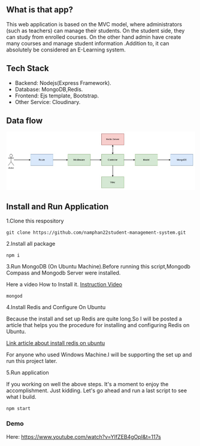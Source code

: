 ## What is that app?
This web application is based on the MVC model, where
administrators (such as teachers) can manage their students.
On the student side, they can study from enrolled courses. On
the other hand admin have create many courses and manage
student information .Addition to, it can absolutely be
considered an E-Learning system.
## Tech Stack
 - Backend: Nodejs(Express Framework).
 - Database: MongoDB,Redis.
 - Frontend: Ejs template, Bootstrap.
 - Other Service: Cloudinary.
## Data flow
<img src="./public/img/dataflow.jpg"></img>
## Install and Run Application
1.Clone this respository
```
git clone https://github.com/namphan22student-management-system.git
```
2.Install all package
```
npm i
```
3.Run MongoDB (On Ubuntu Machine).Before running this script,Mongodb Compass and Mongodb Server were installed.

Here a video How to Install it. <a href="https://www.youtube.com/watch?v=2AWBtOvYOXI&t=192s" target="_blank">Instruction Video</a>

```
mongod
```
4.Install Redis and Configure On Ubuntu

Because the install and set up Redis are quite long.So I will be posted a article that helps you the procedure for installing and configuring Redis on Ubuntu.

<a href="https://linuxhint.com/install-configure-redis-ubuntu-22-04/">Link article about install redis on ubuntu </a>

For anyone who used Windows Machine.I will be supporting the set up and run this project later.

5.Run application

If you working on well the above steps. It's a moment to enjoy the accomplishment. Just kidding. Let's go ahead and run a last script to see what I build. 
```
npm start
```
### Demo
Here: <a href="https://www.youtube.com/watch?v=YIfZEB4gOpI&t=117s" target="_blank">https://www.youtube.com/watch?v=YIfZEB4gOpI&t=117s</a>
